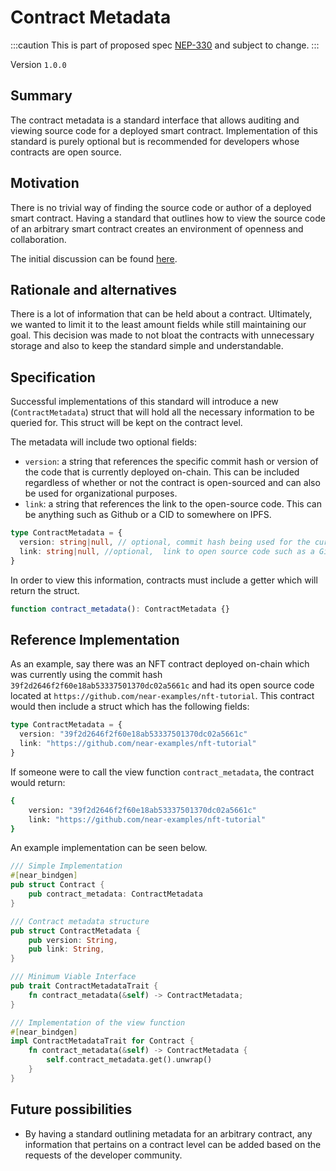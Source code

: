 # Contract Metadata

:::caution
This is part of proposed spec [NEP-330](https://github.com/near/NEPs/blob/master/neps/nep-0330.md) and subject to change.
:::

Version `1.0.0`

## Summary

The contract metadata is a standard interface that allows auditing and viewing source code for a deployed smart contract. Implementation of this standard is purely optional but is recommended for developers whose contracts are open source.

## Motivation

There is no trivial way of finding the source code or author of a deployed smart contract. Having a standard that outlines how to view the source code of an arbitrary smart contract creates an environment of openness and collaboration.

The initial discussion can be found [here](https://github.com/near/NEPs/discussions/329).

## Rationale and alternatives

There is a lot of information that can be held about a contract. Ultimately, we wanted to limit it to the least amount fields while still maintaining our goal. This decision was made to not bloat the contracts with unnecessary storage and also to keep the standard simple and understandable.

## Specification

Successful implementations of this standard will introduce a new  (`ContractMetadata`) struct that will hold all the necessary information to be queried for. This struct will be kept on the contract level.

The metadata will include two optional fields:
- `version`: a string that references the specific commit hash or version of the code that is currently deployed on-chain. This can be included regardless of whether or not the contract is open-sourced and can also be used for organizational purposes.
- `link`: a string that references the link to the open-source code. This can be anything such as Github or a CID to somewhere on IPFS.

```ts
type ContractMetadata = {
  version: string|null, // optional, commit hash being used for the currently deployed wasm. If the contract is not open-sourced, this could also be a numbering system for internal organization / tracking such as "1.0.0" and "2.1.0".
  link: string|null, //optional,  link to open source code such as a Github repository or a CID to somewhere on IPFS.
}
```

In order to view this information, contracts must include a getter which will return the struct.

```ts
function contract_metadata(): ContractMetadata {}
```

## Reference Implementation

As an example, say there was an NFT contract deployed on-chain which was currently using the commit hash `39f2d2646f2f60e18ab53337501370dc02a5661c` and had its open source code located at `https://github.com/near-examples/nft-tutorial`. This contract would then include a struct which has the following fields:

```ts
type ContractMetadata = {
  version: "39f2d2646f2f60e18ab53337501370dc02a5661c"
  link: "https://github.com/near-examples/nft-tutorial"
}
```

If someone were to call the view function `contract_metadata`, the contract would return:

```bash
{
    version: "39f2d2646f2f60e18ab53337501370dc02a5661c"
    link: "https://github.com/near-examples/nft-tutorial"
}
```

An example implementation can be seen below.

```rust
/// Simple Implementation
#[near_bindgen]
pub struct Contract {
    pub contract_metadata: ContractMetadata
}

/// Contract metadata structure
pub struct ContractMetadata {
    pub version: String,
    pub link: String,
}

/// Minimum Viable Interface
pub trait ContractMetadataTrait {
    fn contract_metadata(&self) -> ContractMetadata;
}

/// Implementation of the view function
#[near_bindgen]
impl ContractMetadataTrait for Contract {
    fn contract_metadata(&self) -> ContractMetadata {
        self.contract_metadata.get().unwrap()
    }
}
```

## Future possibilities

- By having a standard outlining metadata for an arbitrary contract, any information that pertains on a contract level can be added based on the requests of the developer community.